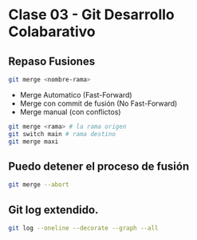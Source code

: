 # Clase 03 - Git Desarrollo Colabarativo

## Repaso Fusiones

```sh
git merge <nombre-rama>
```

* Merge Automatico (Fast-Forward)
* Merge con commit de fusión (No Fast-Forward)
* Merge manual (con conflictos)

```sh
git merge <rama> # la rama origen 
git switch main # rama destino
git merge maxi 
```

## Puedo detener el proceso de fusión

```sh
git merge --abort
```

## Git log extendido.

```sh
git log --oneline --decorate --graph --all
```